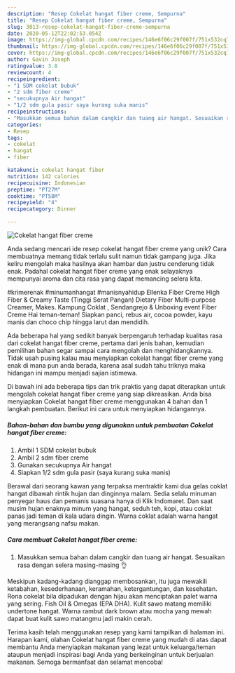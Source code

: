 ```yaml
---
description: "Resep Cokelat hangat fiber creme, Sempurna"
title: "Resep Cokelat hangat fiber creme, Sempurna"
slug: 3013-resep-cokelat-hangat-fiber-creme-sempurna
date: 2020-05-12T22:02:53.054Z
image: https://img-global.cpcdn.com/recipes/146e6f06c29f007f/751x532cq70/cokelat-hangat-fiber-creme-foto-resep-utama.jpg
thumbnail: https://img-global.cpcdn.com/recipes/146e6f06c29f007f/751x532cq70/cokelat-hangat-fiber-creme-foto-resep-utama.jpg
cover: https://img-global.cpcdn.com/recipes/146e6f06c29f007f/751x532cq70/cokelat-hangat-fiber-creme-foto-resep-utama.jpg
author: Gavin Joseph
ratingvalue: 3.8
reviewcount: 4
recipeingredient:
- "1 SDM cokelat bubuk"
- "2 sdm fiber creme"
- "secukupnya Air hangat"
- "1/2 sdm gula pasir saya kurang suka manis"
recipeinstructions:
- "Masukkan semua bahan dalam cangkir dan tuang air hangat. Sesuaikan rasa dengan selera masing-masing 👌"
categories:
- Resep
tags:
- cokelat
- hangat
- fiber

katakunci: cokelat hangat fiber 
nutrition: 142 calories
recipecuisine: Indonesian
preptime: "PT27M"
cooktime: "PT58M"
recipeyield: "4"
recipecategory: Dinner

---
```



![Cokelat hangat fiber creme](https://img-global.cpcdn.com/recipes/146e6f06c29f007f/751x532cq70/cokelat-hangat-fiber-creme-foto-resep-utama.jpg)

Anda sedang mencari ide resep cokelat hangat fiber creme yang unik? Cara membuatnya memang tidak terlalu sulit namun tidak gampang juga. Jika keliru mengolah maka hasilnya akan hambar dan justru cenderung tidak enak. Padahal cokelat hangat fiber creme yang enak selayaknya mempunyai aroma dan cita rasa yang dapat memancing selera kita.

#krimerenak #minumanhangat #manisnyahidup Ellenka Fiber Creme High Fiber &amp; Creamy Taste (Tinggi Serat Pangan) Dietary Fiber Multi-purpose Creamer, Makes. Kampung Coklat , Sendangrejo &amp; Unboxing event Fiber Creme Hai teman-teman! Siapkan panci, rebus air, cocoa powder, kayu manis dan choco chip hingga larut dan mendidih.

Ada beberapa hal yang sedikit banyak berpengaruh terhadap kualitas rasa dari cokelat hangat fiber creme, pertama dari jenis bahan, kemudian pemilihan bahan segar sampai cara mengolah dan menghidangkannya. Tidak usah pusing kalau mau menyiapkan cokelat hangat fiber creme yang enak di mana pun anda berada, karena asal sudah tahu triknya maka hidangan ini mampu menjadi sajian istimewa.


Di bawah ini ada beberapa tips dan trik praktis yang dapat diterapkan untuk mengolah cokelat hangat fiber creme yang siap dikreasikan. Anda bisa menyiapkan Cokelat hangat fiber creme menggunakan 4 bahan dan 1 langkah pembuatan. Berikut ini cara untuk menyiapkan hidangannya.

<!--inarticleads1-->

##### Bahan-bahan dan bumbu yang digunakan untuk pembuatan Cokelat hangat fiber creme:

1. Ambil 1 SDM cokelat bubuk
1. Ambil 2 sdm fiber creme
1. Gunakan secukupnya Air hangat
1. Siapkan 1/2 sdm gula pasir (saya kurang suka manis)


Berawal dari seorang kawan yang terpaksa mentraktir kami dua gelas coklat hangat dibawah rintik hujan dan dinginnya malam. Sedia selalu minuman penyegar haus dan pemanis suasana hanya di Klik Indomaret. Dan saat musim hujan enaknya minum yang hangat, seduh teh, kopi, atau coklat panas jadi teman di kala udara dingin. Warna coklat adalah warna hangat yang merangsang nafsu makan. 

<!--inarticleads2-->

##### Cara membuat Cokelat hangat fiber creme:

1. Masukkan semua bahan dalam cangkir dan tuang air hangat. Sesuaikan rasa dengan selera masing-masing 👌


Meskipun kadang-kadang dianggap membosankan, itu juga mewakili ketabahan, kesederhanaan, keramahan, ketergantungan, dan kesehatan. Rona cokelat bila dipadukan dengan hijau akan menciptakan palet warna yang sering. Fish Oil &amp; Omegas (EPA DHA). Kulit sawo matang memiliki undertone hangat. Warna rambut dark brown atau mocha yang mewah dapat buat kulit sawo matangmu jadi makin cerah. 

Terima kasih telah menggunakan resep yang kami tampilkan di halaman ini. Harapan kami, olahan Cokelat hangat fiber creme yang mudah di atas dapat membantu Anda menyiapkan makanan yang lezat untuk keluarga/teman ataupun menjadi inspirasi bagi Anda yang berkeinginan untuk berjualan makanan. Semoga bermanfaat dan selamat mencoba!
